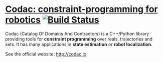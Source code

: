 # [Codac: constraint-programming for robotics](http://codac.io) [![Build Status](https://github.com/codac-team/codac/workflows/.github/workflows/tests.yml/badge.svg)](https://github.com/codac-team/codac/actions)

Codac (Catalog Of Domains And Contractors) is a C++/Python library providing tools for **constraint programming** over reals, trajectories and sets. It has many applications in **state estimation** or **robot localization**.

See the official website: http://codac.io